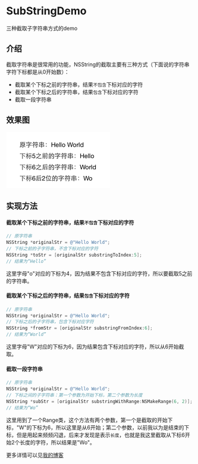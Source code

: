 # SubStringDemo
三种截取子字符串方式的demo

## 介绍
截取字符串是很常用的功能，NSString的截取主要有三种方式（下面说的字符串字符下标都是从0开始数）：
* 截取某个下标之前的字符串，结果`不包含`下标对应的字符
* 截取某个下标之后的字符串，结果`包含`下标对应的字符
* 截取一段字符串

## 效果图
![](https://github.com/Cloudox/SubStringDemo/blob/master/SubStringDemo.png)

## 实现方法
#### 截取某个下标之前的字符串，结果`不包含`下标对应的字符
```Objective-C
// 原字符串  
NSString *originalStr = @"Hello World";  
// 下标之前的子字符串，不含下标对应的字符  
NSString *toStr = [originalStr substringToIndex:5];  
// 结果为“Hello”  
```
这里字母"o"对应的下标为4，因为结果不包含下标对应的字符，所以要截取5之前的字符串。  
  
#### 截取某个下标之后的字符串，结果`包含`下标对应的字符
```Objective-C
// 原字符串  
NSString *originalStr = @"Hello World";  
// 下标之后的子字符串，包含下标对应字符  
NSString *fromStr = [originalStr substringFromIndex:6];  
// 结果为“World”  
```
这里字母"W"对应的下标为6，因为结果包含下标对应的字符，所以从6开始截取。  
  
#### 截取一段字符串
```Objective-C
// 原字符串  
NSString *originalStr = @"Hello World";  
// 下标之间的子字符串：第一个参数为开始下标，第二个参数为长度  
NSString *subStr = [originalStr substringWithRange:NSMakeRange(6, 2)];  
// 结果为“Wo”  
```
这里用到了一个Range类，这个方法有两个参数，第一个是截取的开始下标，"W"的下标为6，所以这里是从6开始；第二个参数，以前我以为是结束的下标，但是用起来频频闪退，后来才发现是表示`长度`，也就是我这里截取从下标6开始2个长度的字符，所以结果是"Wo"。

更多详情可以见[我的博客](http://blog.csdn.net/cloudox_/article/details/50372173)
